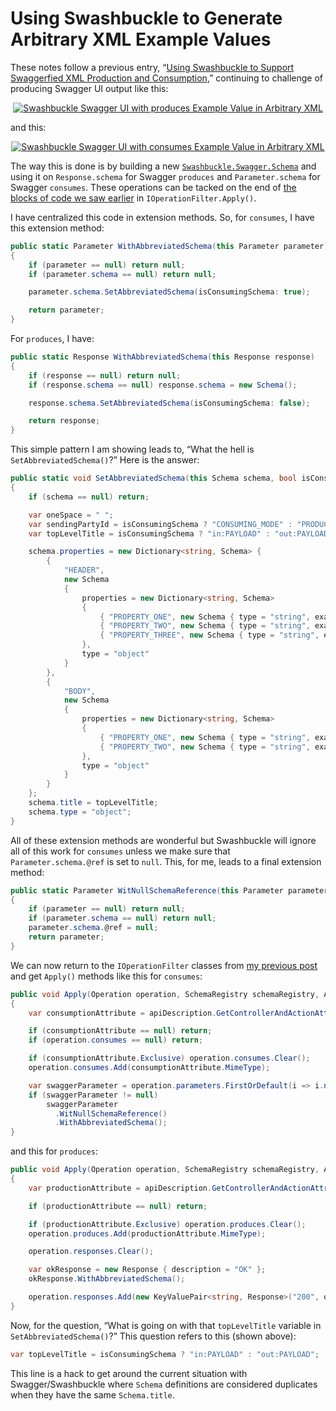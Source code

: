 # Using Swashbuckle to Generate Arbitrary XML Example Values

These notes follow a previous entry, “[Using Swashbuckle to Support Swaggerfied XML Production and Consumption](http://songhayblog.azurewebsites.net/entry/using-swashbuckle-to-support-swaggerfied-xml-production-and-consumption),” continuing to challenge of producing Swagger UI output like this:

<div style="text-align:center">

[![Swashbuckle Swagger UI with produces Example Value in Arbitrary XML](https://farm4.staticflickr.com/3829/32768627106_141f2fe4a0_o_d.png "Swashbuckle Swagger UI with produces Example Value in Arbitrary XML")](https://www.flickr.com/photos/wilhite/32768627106/in/dateposted-public/)

</div>

and this:

<div style="text-align:center">

[![Swashbuckle Swagger UI with consumes Example Value in Arbitrary XML](https://farm3.staticflickr.com/2539/32768627276_e1a5e59894_o_d.png "Swashbuckle Swagger UI with consumes Example Value in Arbitrary XML")](https://www.flickr.com/photos/wilhite/32768627276/in/dateposted-public/)

</div>

The way this is done is by building a new [`Swashbuckle.Swagger.Schema`](https://github.com/domaindrivendev/Swashbuckle/blob/2ed189b041e0e7849ec59a2fa2c0078e540a8359/Swashbuckle.Core/Swagger/SwaggerDocument.cs#L162) and using it on `Response.schema` for Swagger `produces` and `Parameter.schema` for Swagger `consumes`. These operations can be tacked on the end of [the blocks of code we saw earlier](https://gist.github.com/BryanWilhite/1a0e8c14a5002995aa5eb7984bfa5cd0) in `IOperationFilter.Apply()`.

I have centralized this code in extension methods. So, for `consumes`, I have this extension method:

``` c#
public static Parameter WithAbbreviatedSchema(this Parameter parameter)
{
    if (parameter == null) return null;
    if (parameter.schema == null) return null;

    parameter.schema.SetAbbreviatedSchema(isConsumingSchema: true);

    return parameter;
}
```

For `produces`, I have:

``` c#
public static Response WithAbbreviatedSchema(this Response response)
{
    if (response == null) return null;
    if (response.schema == null) response.schema = new Schema();

    response.schema.SetAbbreviatedSchema(isConsumingSchema: false);

    return response;
}
```

This simple pattern I am showing leads to, “What the hell is `SetAbbreviatedSchema()`?” Here is the answer:

``` c#
public static void SetAbbreviatedSchema(this Schema schema, bool isConsumingSchema)
{
    if (schema == null) return;

    var oneSpace = " ";
    var sendingPartyId = isConsumingSchema ? "CONSUMING_MODE" : "PRODUCING_MODE";
    var topLevelTitle = isConsumingSchema ? "in:PAYLOAD" : "out:PAYLOAD";

    schema.properties = new Dictionary<string, Schema> {
        {
            "HEADER",
            new Schema
            {
                properties = new Dictionary<string, Schema>
                {
                    { "PROPERTY_ONE", new Schema { type = "string", example = sendingPartyId } },
                    { "PROPERTY_TWO", new Schema { type = "string", example = oneSpace } },
                    { "PROPERTY_THREE", new Schema { type = "string", example = oneSpace } },
                },
                type = "object"
            }
        },
        {
            "BODY",
            new Schema
            {
                properties = new Dictionary<string, Schema>
                {
                    { "PROPERTY_ONE", new Schema { type = "string", example = oneSpace } },
                    { "PROPERTY_TWO", new Schema { type = "string", example = oneSpace } },
                },
                type = "object"
            }
        }
    };
    schema.title = topLevelTitle;
    schema.type = "object";
}
```

All of these extension methods are wonderful but Swashbuckle will ignore all of this work for `consumes` unless we make sure that `Parameter.schema.@ref` is set to `null`. This, for me, leads to a final extension method:

``` c#
public static Parameter WitNullSchemaReference(this Parameter parameter)
{
    if (parameter == null) return null;
    if (parameter.schema == null) return null;
    parameter.schema.@ref = null;
    return parameter;
}
```

We can now return to the `IOperationFilter` classes from [my previous post](http://songhayblog.azurewebsites.net/entry/using-swashbuckle-to-support-swaggerfied-xml-production-and-consumption) and get `Apply()` methods like this for `consumes`:

``` c#
public void Apply(Operation operation, SchemaRegistry schemaRegistry, ApiDescription apiDescription)
{
    var consumptionAttribute = apiDescription.GetControllerAndActionAttributes<ConsumptionContentTypeAttribute>().FirstOrDefault();

    if (consumptionAttribute == null) return;
    if (operation.consumes == null) return;

    if (consumptionAttribute.Exclusive) operation.consumes.Clear();
    operation.consumes.Add(consumptionAttribute.MimeType);

    var swaggerParameter = operation.parameters.FirstOrDefault(i => i.name == consumptionAttribute.MethodParameterName);
    if (swaggerParameter != null)
        swaggerParameter
          .WitNullSchemaReference()
          .WithAbbreviatedSchema();
}
```

and this for `produces`:

``` c#
public void Apply(Operation operation, SchemaRegistry schemaRegistry, ApiDescription apiDescription)
{
    var productionAttribute = apiDescription.GetControllerAndActionAttributes<ProductionContentTypeAttribute>().FirstOrDefault();

    if (productionAttribute == null) return;

    if (productionAttribute.Exclusive) operation.produces.Clear();
    operation.produces.Add(productionAttribute.MimeType);

    operation.responses.Clear();

    var okResponse = new Response { description = "OK" };
    okResponse.WithAbbreviatedSchema();

    operation.responses.Add(new KeyValuePair<string, Response>("200", okResponse));
}
```

Now, for the question, “What is going on with that `topLevelTitle` variable in `SetAbbreviatedSchema()`?” This question refers to this (shown above):

``` c#
var topLevelTitle = isConsumingSchema ? "in:PAYLOAD" : "out:PAYLOAD";
```

This line is a hack to get around the current situation with Swagger/Swashbuckle where `Schema` definitions are considered duplicates when they have the same `Schema.title`.